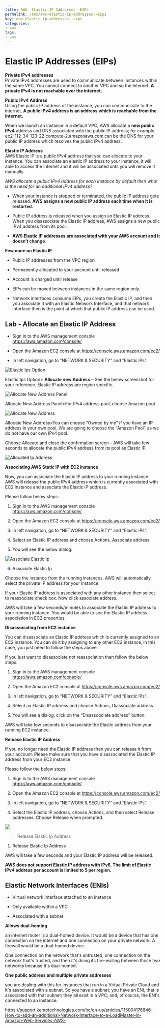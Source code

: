 ```yaml
---
title: AWS- Elastic IP Addresses -EIPs
permalink: /aws/aws-elastic-ip-addresses--eips
key: aws-elastic-ip-addresses--eips
categories:
- aws
tags:
- aws
---
```



Elastic IP Addresses (EIPs)
===========================

**Private IPv4 addresses**  
Private IPv4 addresses are used to communicate between instances within the same
VPC. You cannot connect to another VPC and so the Internet. **A private IPv4 is
not reachable over the internet.**

**Public IPv4 Address**  
Using the public IP address of the instance, you can communicate to the
internet. **A public IPv4 address is an address which is reachable from the
internet.**

When we launch an instance in a default VPC, AWS allocate a **new public IPv4**
address and DNS associated with the public IP address; for example,
ec2-112-34-123-22.compute-2.amazonaws.com can be the DNS for your public IP
address which resolves the public IPv4 address.

**Elastic IP Address**  
AWS Elastic IP is a public IPv4 address that you can allocate to your instance.
You can associate an elastic IP address to your instance, it will able to access
the internet and it will be associated until you will remove it manually.

*AWS allocate a public IPv4 address for each instance by default then what is
the need for an additional IPv4 address?*

-   When your instance is stopped or terminated, the public IP address gets
    released. **AWS assigns a new public IP address each time when it is
    restarted**.

-   Public IP address is released when you assign an Elastic IP address. When
    you disassociate the Elastic IP address, AWS assigns a new public IPv4
    address from its pool.

-   **AWS Elastic IP addresses are associated with your AWS account and it
    doesn’t change**.

**Few more on Elastic IP**  
-   Public IP addresses from the VPC region

-   Permanently allocated to your account until released

-   Account is charged until release

-   EIPs can be moved between instances in the same region only.

-   Network interfaces consume EIPs, you create the Elastic IP, and then you
    associate it with an Elastic Network Interface, and that network interface
    then is the point at which that public IP address can be used.

Lab - Allocate an Elastic IP Address
------------------------------------

-   Sign in to the AWS management console <https://aws.amazon.com/console/>

-   Open the Amazon EC2 console at <https://console.aws.amazon.com/ec2/>

-   In left navigation, go to “NETWORK & SECURITY" and “Elastic IPs".

![Elastic Ips Option](media/2fe578756cc0541c271720ecb2f21daa.png)

Elastic Ips Option> **Allocate new Address** – See the below screenshot for
your reference. Elastic IP address are region specific.

![Allocate New Address Panel](media/e8356bc2cc1cd17265d9f25dea8d87db.png)

Allocate New Address Panel>For IPv4 address pool, choose Amazon pool

![Allocate New Address](media/68339c9292f5748c958b5e4750f9abdb.png)

Allocate New Address>You can choose “Owned by me" if you have an IP address in
your own pool. We are going to choose the “Amazon Pool" as we do not have our
own IPv4 pool.

Choose Allocate and close the confirmation screen – AWS will take few seconds to
allocate the public IPv4 address from its pool as Elastic IP.

![Allocated Ip Address](media/f946882490857addd8eefebfe1692b37.png)

**Associating AWS Static IP with EC2 instance**

Now, you can associate the Elastic IP address to your running instance. AWS will
release the public IPv4 address which is currently associated with EC2 instance
and associate the Elastic IP address.

Please follow below steps:

1.  Sign in to the AWS management console <https://aws.amazon.com/console/>

2.  Open the Amazon EC2 console at <https://console.aws.amazon.com/ec2/>

3.  In left navigation, go to “NETWORK & SECURITY" and “Elastic IPs".

4.  Select an Elastic IP address and choose Actions, Associate address

5.  You will see the below dialog:

![Associate Elastic Ip](media/8912378a3c7786724e868eac52954dc9.png)


6. Associate Elastic Ip

Choose the instance from the running instances. AWS will automatically select
the private IP address for your instance.

If your Elastic IP address is associated with any other instance then select to
reassociate check box. Now click associate address.

AWS will take a few seconds/minutes to associate the Elastic IP address to your
running instance. You would be able to see the Elastic IP address association in
EC2 properties.

**Disassociating from EC2 instance**

You can disassociate an Elastic IP address which is currently assigned to an EC2
instance. You can do it by assigning to any other EC2 instance, in this case,
you just need to follow the steps above.

If you just want to disassociate not reassociation then follow the below steps:

1.  Sign in to the AWS management console <https://aws.amazon.com/console/>

2.  Open the Amazon EC2 console at <https://console.aws.amazon.com/ec2/>

3.  In left navigation, go to “NETWORK & SECURITY" and “Elastic IPs".

4.  Select an Elastic IP address and choose Actions, Diassociate address

5.  You will see a dialog, click on the “Disasscociate address" button

AWS will take few seconds to disassociate the Elastic address from your running
EC2 instance.

**Release Elastic IP Address**

If you no longer need the Elastic IP address then you can release it from your
account. Please make sure that you have disassociated the Elastic IP address
from your EC2 instance.

Please follow the below steps:

1.  Sign in to the AWS management console <https://aws.amazon.com/console/>

2.  Open the Amazon EC2 console at <https://console.aws.amazon.com/ec2/>

3.  In left navigation, go to “NETWORK & SECURITY" and “Elastic IPs".

4.  Select the Elastic IP address, choose Actions, and then select Release
    addresses. Choose Release when prompted.

![](media/5c0fce346e37be2b3357f72d61df3ba5.png)

>   Release Elastic Ip Address

1.  Release Elastic Ip Address

AWS will take a few seconds and your Elastic IP address will be released.

**AWS does not support Elastic IP address with IPv6. The limit of Elastic IPv4
address per account is limited to 5 per region.**

Elastic Network Interfaces (ENIs)
---------------------------------

-   Virtual network interface attached to an instance

-   Only available within a VPC

-   Associated with a subnet

**Allows dual‐homing**

an internet router is a dual-homed device. It would be a device that has one
connection on the internet and one connection on your private network. A
firewall would be a dual-homed device.

One connection on the network that's untrusted, one connection on the network
that's trusted, and then it's doing its fire-walling between those two networks
because it's dual-homed.

**One public address and multiple private addresses**

you are dealing with this for instances that run in a Virtual Private Cloud and
it's associated with a subnet. So you have a subnet; you have an ENI, that is
associated with that subnet; they all exist in a VPC; and, of course, the ENI's
connected to an instance.

<https://support.kemptechnologies.com/hc/en-us/articles/115004176846-How-to-add-an-additional-Network-Interface-to-a-LoadMaster-in-Amazon-Web-Services-AWS->
